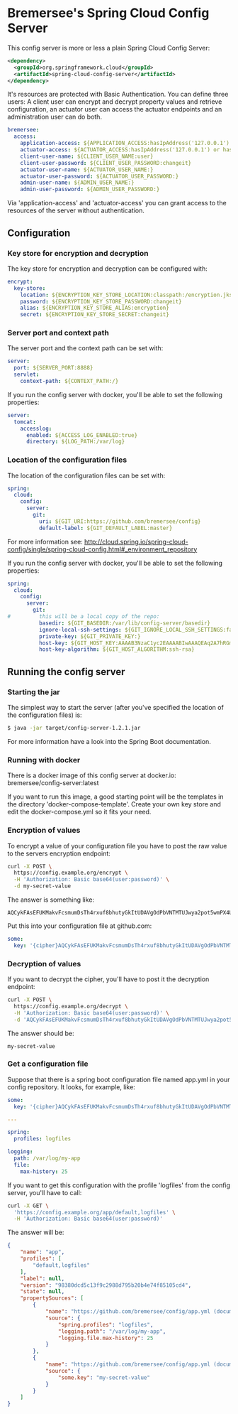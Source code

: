 # Bremersee's Spring Cloud Config Server

This config server is more or less a plain Spring Cloud Config Server:

```xml
<dependency>
  <groupId>org.springframework.cloud</groupId>
  <artifactId>spring-cloud-config-server</artifactId>
</dependency>
```

It's resources are protected with Basic Authentication. You can define three users: 
A client user can encrypt and decrypt property values and retrieve configuration,
an actuator user can access the actuator endpoints and an administration user can do both.

```yaml
bremersee:
  access:
    application-access: ${APPLICATION_ACCESS:hasIpAddress('127.0.0.1') or hasIpAddress('::1')}
    actuator-access: ${ACTUATOR_ACCESS:hasIpAddress('127.0.0.1') or hasIpAddress('::1')}
    client-user-name: ${CLIENT_USER_NAME:user}
    client-user-password: ${CLIENT_USER_PASSWORD:changeit}
    actuator-user-name: ${ACTUATOR_USER_NAME:}
    actuator-user-password: ${ACTUATOR_USER_PASSWORD:}
    admin-user-name: ${ADMIN_USER_NAME:}
    admin-user-password: ${ADMIN_USER_PASSWORD:}
```

Via 'application-access' and 'actuator-access' you can grant access to the resources of the server 
without authentication.

## Configuration

### Key store for encryption and decryption

The key store for encryption and decryption can be configured with:

```yaml
encrypt:
  key-store:
    location: ${ENCRYPTION_KEY_STORE_LOCATION:classpath:/encryption.jks}
    password: ${ENCRYPTION_KEY_STORE_PASSWORD:changeit}
    alias: ${ENCRYPTION_KEY_STORE_ALIAS:encryption}
    secret: ${ENCRYPTION_KEY_STORE_SECRET:changeit}
```

### Server port and context path

The server port and the context path can be set with:

```yaml
server:
  port: ${SERVER_PORT:8888}
  servlet:
    context-path: ${CONTEXT_PATH:/}
```

If you run the config server with docker, you'll be able to set the following properties:

```yaml
server:
  tomcat:
    accesslog:
      enabled: ${ACCESS_LOG_ENABLED:true}
      directory: ${LOG_PATH:/var/log}
```

### Location of the configuration files

The location of the configuration files can be set with:

```yaml
spring:
  cloud:
    config:
      server:
        git:
          uri: ${GIT_URI:https://github.com/bremersee/config}
          default-label: ${GIT_DEFAULT_LABEL:master}
```

For more information see: 
http://cloud.spring.io/spring-cloud-config/single/spring-cloud-config.html#_environment_repository

If you run the config server with docker, you'll be able to set the following properties:

```yaml
spring:
  cloud:
    config:
      server:
        git:
#         this will be a local copy of the repo:
          basedir: ${GIT_BASEDIR:/var/lib/config-server/basedir}
          ignore-local-ssh-settings: ${GIT_IGNORE_LOCAL_SSH_SETTINGS:false}
          private-key: ${GIT_PRIVATE_KEY:}
          host-key: ${GIT_HOST_KEY:AAAAB3NzaC1yc2EAAAABIwAAAQEAq2A7hRGmdnm9tUDbO9IDSwBK6TbQa+PXYPCPy6rbTrTtw7PHkccKrpp0yVhp5HdEIcKr6pLlVDBfOLX9QUsyCOV0wzfjIJNlGEYsdlLJizHhbn2mUjvSAHQqZETYP81eFzLQNnPHt4EVVUh7VfDESU84KezmD5QlWpXLmvU31/yMf+Se8xhHTvKSCZIFImWwoG6mbUoWf9nzpIoaSjB+weqqUUmpaaasXVal72J+UX2B+2RPW3RcT0eOzQgqlJL3RKrTJvdsjE3JEAvGq3lGHSZXy28G3skua2SmVi/w4yCE6gbODqnTWlg7+wC604ydGXA8VJiS5ap43JXiUFFAaQ==}
          host-key-algorithm: ${GIT_HOST_ALGORITHM:ssh-rsa}
```

## Running the config server

### Starting the jar

The simplest way to start the server (after you've specified the location of the configuration 
files) is:

```bash
$ java -jar target/config-server-1.2.1.jar
```

For more information have a look into the Spring Boot documentation.

### Running with docker

There is a docker image of this config server at docker.io: bremersee/config-server:latest

If you want to run this image, a good starting point will be the templates in the directory 
'docker-compose-template'. Create your own key store and edit the docker-compose.yml so it fits
your need.

### Encryption of values

To encrypt a value of your configuration file you have to post the raw value to the servers 
encryption endpoint:

```bash
curl -X POST \
  https://config.example.org/encrypt \
  -H 'Authorization: Basic base64(user:password)' \
  -d my-secret-value
```

The answer is something like:

```
AQCykFAsEFUKMakvFcsmumDsTh4rxuf8bhutyGkItUDAVgOdPbVNTMTUJwya2pot5wmPX4UEXhCShQ+aDu42CMQz4ap78QP7fdcruQYAbimbhGDmL9voyhNDCYQ6ywUQTXj8VfVo+KOL/LtQymoWljhhFHmzsXEG/cojvh0jpYKthPidWOpcmS10uMvrMgPQn9sCGGB/L1EBQjQsMGV+QnQHPn7dRhbmIlm6BJnOyrQPyUv+mqBLQEGoWxSBkm9TQPSyMHW926qpkL5gVHXzV/TDMbY3T5Te4eqv23QKTyuKMJ6usROsG1BJ1WH+fXTSt4gJtA2xJUm7DSIJfiUM0GkDqJ5A9S5uiHj0g9CptP4sXSK0HNnOiakVXU7SGEc4byA=
```

Put this into your configuration file at github.com:

```yaml
some:
  key: '{cipher}AQCykFAsEFUKMakvFcsmumDsTh4rxuf8bhutyGkItUDAVgOdPbVNTMTUJwya2pot5wmPX4UEXhCShQ+aDu42CMQz4ap78QP7fdcruQYAbimbhGDmL9voyhNDCYQ6ywUQTXj8VfVo+KOL/LtQymoWljhhFHmzsXEG/cojvh0jpYKthPidWOpcmS10uMvrMgPQn9sCGGB/L1EBQjQsMGV+QnQHPn7dRhbmIlm6BJnOyrQPyUv+mqBLQEGoWxSBkm9TQPSyMHW926qpkL5gVHXzV/TDMbY3T5Te4eqv23QKTyuKMJ6usROsG1BJ1WH+fXTSt4gJtA2xJUm7DSIJfiUM0GkDqJ5A9S5uiHj0g9CptP4sXSK0HNnOiakVXU7SGEc4byA='
```

### Decryption of values

If you want to decrypt the cipher, you'll have to post it the decryption endpoint:

```bash
curl -X POST \
  https://config.example.org/decrypt \
  -H 'Authorization: Basic base64(user:password)' \
  -d 'AQCykFAsEFUKMakvFcsmumDsTh4rxuf8bhutyGkItUDAVgOdPbVNTMTUJwya2pot5wmPX4UEXhCShQ+aDu42CMQz4ap78QP7fdcruQYAbimbhGDmL9voyhNDCYQ6ywUQTXj8VfVo+KOL/LtQymoWljhhFHmzsXEG/cojvh0jpYKthPidWOpcmS10uMvrMgPQn9sCGGB/L1EBQjQsMGV+QnQHPn7dRhbmIlm6BJnOyrQPyUv+mqBLQEGoWxSBkm9TQPSyMHW926qpkL5gVHXzV/TDMbY3T5Te4eqv23QKTyuKMJ6usROsG1BJ1WH+fXTSt4gJtA2xJUm7DSIJfiUM0GkDqJ5A9S5uiHj0g9CptP4sXSK0HNnOiakVXU7SGEc4byA='
```

The answer should be:

```
my-secret-value
```

### Get a configuration file

Suppose that there is a spring boot configuration file named app.yml in your config repository.
It looks, for example, like:

```yaml
some:
  key: '{cipher}AQCykFAsEFUKMakvFcsmumDsTh4rxuf8bhutyGkItUDAVgOdPbVNTMTUJwya2pot5wmPX4UEXhCShQ+aDu42CMQz4ap78QP7fdcruQYAbimbhGDmL9voyhNDCYQ6ywUQTXj8VfVo+KOL/LtQymoWljhhFHmzsXEG/cojvh0jpYKthPidWOpcmS10uMvrMgPQn9sCGGB/L1EBQjQsMGV+QnQHPn7dRhbmIlm6BJnOyrQPyUv+mqBLQEGoWxSBkm9TQPSyMHW926qpkL5gVHXzV/TDMbY3T5Te4eqv23QKTyuKMJ6usROsG1BJ1WH+fXTSt4gJtA2xJUm7DSIJfiUM0GkDqJ5A9S5uiHj0g9CptP4sXSK0HNnOiakVXU7SGEc4byA='

---

spring:
  profiles: logfiles

logging:
  path: /var/log/my-app
  file:
    max-history: 25
```

If you want to get this configuration with the profile 'logfiles' from the config server, you'll
have to call:

```bash
curl -X GET \
  'https://config.example.org/app/default,logfiles' \
  -H 'Authorization: Basic base64(user:password)'
```

The answer will be:

```json
{
    "name": "app",
    "profiles": [
        "default,logfiles"
    ],
    "label": null,
    "version": "98380dcd5c13f9c2988d795b20b4e74f85105cd4",
    "state": null,
    "propertySources": [
        {
            "name": "https://github.com/bremersee/config/app.yml (document #1)",
            "source": {
                "spring.profiles": "logfiles",
                "logging.path": "/var/log/my-app",
                "logging.file.max-history": 25
            }
        },
        {
            "name": "https://github.com/bremersee/config/app.yml (document #0)",
            "source": {
                "some.key": "my-secret-value"
            }
        }
    ]
}
```